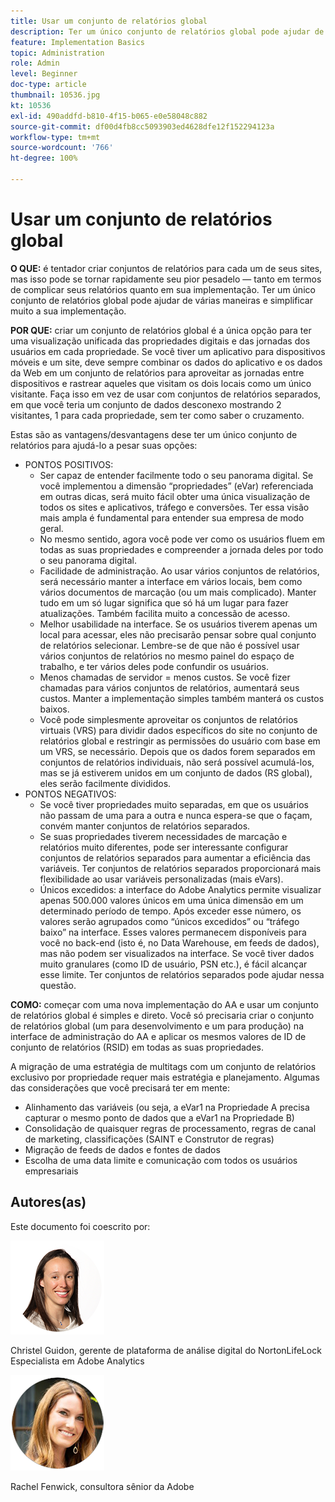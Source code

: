 ```yaml
---
title: Usar um conjunto de relatórios global
description: Ter um único conjunto de relatórios global pode ajudar de várias maneiras e simplificar muito a sua implementação.
feature: Implementation Basics
topic: Administration
role: Admin
level: Beginner
doc-type: article
thumbnail: 10536.jpg
kt: 10536
exl-id: 490addfd-b810-4f15-b065-e0e58048c882
source-git-commit: df00d4fb8cc5093903ed4628dfe12f152294123a
workflow-type: tm+mt
source-wordcount: '766'
ht-degree: 100%

---
```


# Usar um conjunto de relatórios global

**O QUE:** é tentador criar conjuntos de relatórios para cada um de seus sites, mas isso pode se tornar rapidamente seu pior pesadelo — tanto em termos de complicar seus relatórios quanto em sua implementação. Ter um único conjunto de relatórios global pode ajudar de várias maneiras e simplificar muito a sua implementação.

**POR QUE:** criar um conjunto de relatórios global é a única opção para ter uma visualização unificada das propriedades digitais e das jornadas dos usuários em cada propriedade. Se você tiver um aplicativo para dispositivos móveis e um site, deve sempre combinar os dados do aplicativo e os dados da Web em um conjunto de relatórios para aproveitar as jornadas entre dispositivos e rastrear aqueles que visitam os dois locais como um único visitante. Faça isso em vez de usar com conjuntos de relatórios separados, em que você teria um conjunto de dados desconexo mostrando 2 visitantes, 1 para cada propriedade, sem ter como saber o cruzamento.

Estas são as vantagens/desvantagens dese ter um único conjunto de relatórios para ajudá-lo a pesar suas opções:

* PONTOS POSITIVOS:
   * Ser capaz de entender facilmente todo o seu panorama digital. Se você implementou a dimensão “propriedades” (eVar) referenciada em outras dicas, será muito fácil obter uma única visualização de todos os sites e aplicativos, tráfego e conversões. Ter essa visão mais ampla é fundamental para entender sua empresa de modo geral.
   * No mesmo sentido, agora você pode ver como os usuários fluem em todas as suas propriedades e compreender a jornada deles por todo o seu panorama digital.
   * Facilidade de administração. Ao usar vários conjuntos de relatórios, será necessário manter a interface em vários locais, bem como vários documentos de marcação (ou um mais complicado). Manter tudo em um só lugar significa que só há um lugar para fazer atualizações. Também facilita muito a concessão de acesso.
   * Melhor usabilidade na interface. Se os usuários tiverem apenas um local para acessar, eles não precisarão pensar sobre qual conjunto de relatórios selecionar. Lembre-se de que não é possível usar vários conjuntos de relatórios no mesmo painel do espaço de trabalho, e ter vários deles pode confundir os usuários.
   * Menos chamadas de servidor = menos custos. Se você fizer chamadas para vários conjuntos de relatórios, aumentará seus custos. Manter a implementação simples também manterá os custos baixos.
   * Você pode simplesmente aproveitar os conjuntos de relatórios virtuais (VRS) para dividir dados específicos do site no conjunto de relatórios global e restringir as permissões do usuário com base em um VRS, se necessário. Depois que os dados forem separados em conjuntos de relatórios individuais, não será possível acumulá-los, mas se já estiverem unidos em um conjunto de dados (RS global), eles serão facilmente divididos.
* PONTOS NEGATIVOS:
   * Se você tiver propriedades muito separadas, em que os usuários não passam de uma para a outra e nunca espera-se que o façam, convém manter conjuntos de relatórios separados.
   * Se suas propriedades tiverem necessidades de marcação e relatórios muito diferentes, pode ser interessante configurar conjuntos de relatórios separados para aumentar a eficiência das variáveis. Ter conjuntos de relatórios separados proporcionará mais flexibilidade ao usar variáveis personalizadas (mais eVars).
   * Únicos excedidos: a interface do Adobe Analytics permite visualizar apenas 500.000 valores únicos em uma única dimensão em um determinado período de tempo. Após exceder esse número, os valores serão agrupados como “únicos excedidos” ou “tráfego baixo” na interface. Esses valores permanecem disponíveis para você no back-end (isto é, no Data Warehouse, em feeds de dados), mas não podem ser visualizados na interface. Se você tiver dados muito granulares (como ID de usuário, PSN etc.), é fácil alcançar esse limite. Ter conjuntos de relatórios separados pode ajudar nessa questão.

**COMO:** começar com uma nova implementação do AA e usar um conjunto de relatórios global é simples e direto. Você só precisaria criar o conjunto de relatórios global (um para desenvolvimento e um para produção) na interface de administração do AA e aplicar os mesmos valores de ID de conjunto de relatórios (RSID) em todas as suas propriedades.

A migração de uma estratégia de multitags com um conjunto de relatórios exclusivo por propriedade requer mais estratégia e planejamento. Algumas das considerações que você precisará ter em mente:

* Alinhamento das variáveis (ou seja, a eVar1 na Propriedade A precisa capturar o mesmo ponto de dados que a eVar1 na Propriedade B)
* Consolidação de quaisquer regras de processamento, regras de canal de marketing, classificações (SAINT e Construtor de regras)
* Migração de feeds de dados e fontes de dados
* Escolha de uma data limite e comunicação com todos os usuários empresariais

## Autores(as)

Este documento foi coescrito por:

![Christel Guidon](assets/Christel-Headshot-150.png)

Christel Guidon, gerente de plataforma de análise digital do NortonLifeLock 
Especialista em Adobe Analytics

![Rachel Fenwick](assets/Rachel-Fenwick-150.png)

Rachel Fenwick, consultora sênior da Adobe
